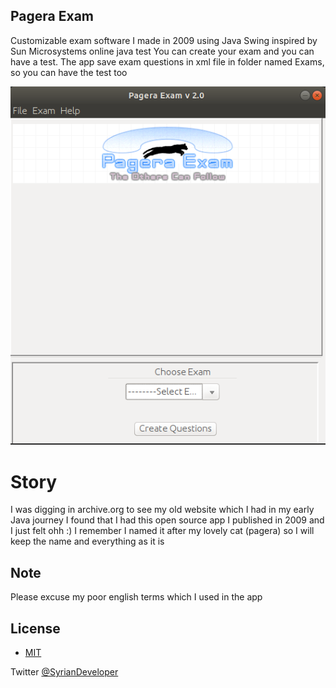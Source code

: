 ## Pagera Exam
Customizable exam software I made in 2009 using Java Swing inspired by Sun Microsystems online java test
You can create your exam and you can have a test.
The app save exam questions in xml file in folder named Exams, so you can have the test too

![](https://github.com/Blacktoviche/PageraExam/raw/master/screen.png)

# Story
I was digging in archive.org to see my old website which I had in my early Java journey 
I found that I had this open source app I published in 2009 and I just felt ohh :)
I remember I named it after my lovely cat (pagera) so I will keep the name and everything as it is


## Note
Please excuse my poor english terms which I used in the app



## License
- [MIT](LICENSE)

Twitter [@SyrianDeveloper](https://www.twitter.com/SyrianDeveloper)
